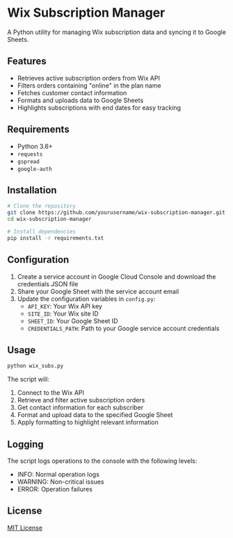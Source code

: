 # Wix Subscription Manager

A Python utility for managing Wix subscription data and syncing it to Google Sheets.

## Features

- Retrieves active subscription orders from Wix API
- Filters orders containing "online" in the plan name
- Fetches customer contact information
- Formats and uploads data to Google Sheets
- Highlights subscriptions with end dates for easy tracking

## Requirements

- Python 3.6+
- `requests`
- `gspread`
- `google-auth`

## Installation

```bash
# Clone the repository
git clone https://github.com/yourusername/wix-subscription-manager.git
cd wix-subscription-manager

# Install dependencies
pip install -r requirements.txt
```

## Configuration

1. Create a service account in Google Cloud Console and download the credentials JSON file
2. Share your Google Sheet with the service account email
3. Update the configuration variables in `config.py`:
   - `API_KEY`: Your Wix API key
   - `SITE_ID`: Your Wix site ID
   - `SHEET_ID`: Your Google Sheet ID
   - `CREDENTIALS_PATH`: Path to your Google service account credentials

## Usage

```bash
python wix_subs.py
```

The script will:
1. Connect to the Wix API
2. Retrieve and filter active subscription orders
3. Get contact information for each subscriber
4. Format and upload data to the specified Google Sheet
5. Apply formatting to highlight relevant information

## Logging

The script logs operations to the console with the following levels:
- INFO: Normal operation logs
- WARNING: Non-critical issues
- ERROR: Operation failures

## License

[MIT License](LICENSE)
